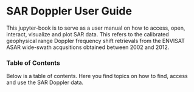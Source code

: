 # SAR Doppler User Guide
This jupyter-book is to serve as a user manual on how to access, open, interact, visualize and plot SAR data. This refers to the calibrated geophysical range Doppler frequency shift retrievals from the ENVISAT ASAR wide-swath acqusitions obtained between 2002 and 2012.

### Table of Contents

Below is a table of contents. Here you find topics on how to find, access and use the SAR Doppler data.

```{tableofcontents}
```
